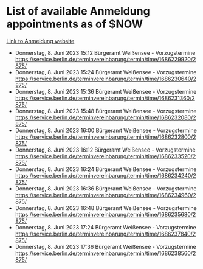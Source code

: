 # List of available Anmeldung appointments as of $NOW
[Link to Anmeldung website](https://service.berlin.de/terminvereinbarung/termin/tag.php?termin=1&anliegen[]=120686&dienstleisterlist=122210,122217,327316,122219,327312,122227,327314,122231,327346,122243,327348,122254,122252,329742,122260,329745,122262,329748,122271,327278,122273,327274,122277,327276,330436,122280,327294,122282,327290,122284,327292,122291,327270,122285,327266,122286,327264,122296,327268,150230,329760,122297,327286,122294,327284,122312,329763,122314,329775,122304,327330,122311,327334,122309,327332,317869,122281,327352,122279,329772,122283,122276,327324,122274,327326,122267,329766,122246,327318,122251,327320,122257,327322,122208,327298,122226,327300&herkunft=http%3A%2F%2Fservice.berlin.de%2Fdienstleistung%2F120686%2F)
- Donnerstag, 8. Juni 2023 15:12 Bürgeramt Weißensee - Vorzugstermine https://service.berlin.de/terminvereinbarung/termin/time/1686229920/2875/
- Donnerstag, 8. Juni 2023 15:24 Bürgeramt Weißensee - Vorzugstermine https://service.berlin.de/terminvereinbarung/termin/time/1686230640/2875/
- Donnerstag, 8. Juni 2023 15:36 Bürgeramt Weißensee - Vorzugstermine https://service.berlin.de/terminvereinbarung/termin/time/1686231360/2875/
- Donnerstag, 8. Juni 2023 15:48 Bürgeramt Weißensee - Vorzugstermine https://service.berlin.de/terminvereinbarung/termin/time/1686232080/2875/
- Donnerstag, 8. Juni 2023 16:00 Bürgeramt Weißensee - Vorzugstermine https://service.berlin.de/terminvereinbarung/termin/time/1686232800/2875/
- Donnerstag, 8. Juni 2023 16:12 Bürgeramt Weißensee - Vorzugstermine https://service.berlin.de/terminvereinbarung/termin/time/1686233520/2875/
- Donnerstag, 8. Juni 2023 16:24 Bürgeramt Weißensee - Vorzugstermine https://service.berlin.de/terminvereinbarung/termin/time/1686234240/2875/
- Donnerstag, 8. Juni 2023 16:36 Bürgeramt Weißensee - Vorzugstermine https://service.berlin.de/terminvereinbarung/termin/time/1686234960/2875/
- Donnerstag, 8. Juni 2023 16:48 Bürgeramt Weißensee - Vorzugstermine https://service.berlin.de/terminvereinbarung/termin/time/1686235680/2875/
- Donnerstag, 8. Juni 2023 17:24 Bürgeramt Weißensee - Vorzugstermine https://service.berlin.de/terminvereinbarung/termin/time/1686237840/2875/
- Donnerstag, 8. Juni 2023 17:36 Bürgeramt Weißensee - Vorzugstermine https://service.berlin.de/terminvereinbarung/termin/time/1686238560/2875/
